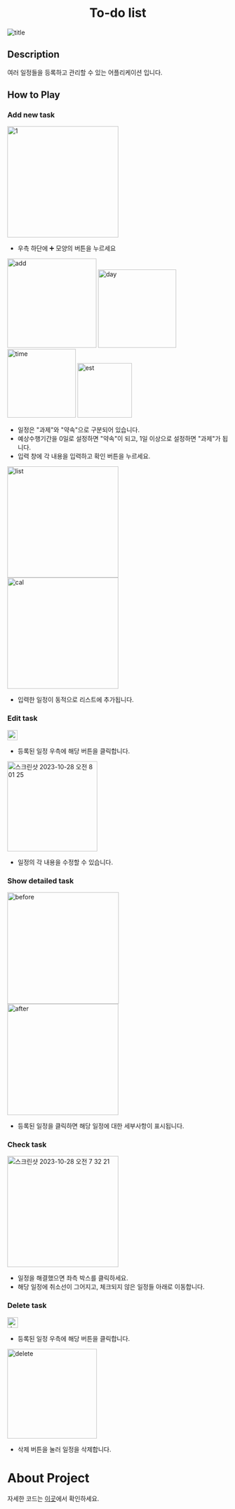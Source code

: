 <h1 align="center"><b>To-do list</b></h1>

![title](https://github.com/kkh0920/To-do-list/assets/65442366/08a5385c-56d2-4618-bca3-88c238eec3b3)

## Description

여러 일정들을 등록하고 관리할 수 있는 어플리케이션 입니다.

## How to Play

### Add new task

<img width="253" alt="1" src="https://github.com/kkh0920/To-do-list/assets/65442366/80f406ed-ac52-45ae-8d60-44d388d4bf9c">

- 우측 하단에 ➕ 모양의 버튼을 누르세요

<img width="203" alt="add" src="https://github.com/kkh0920/To-do-list/assets/65442366/5476e17a-7652-41b6-baa3-19ae364ff324">

<img width="178" alt="day" src="https://github.com/kkh0920/To-do-list/assets/65442366/5d8318c1-c160-48eb-bf3b-13001bbd813f">

<img width="156" alt="time" src="https://github.com/kkh0920/To-do-list/assets/65442366/469c9063-8211-4ac2-bff7-9e76a09063d8">

<img width="124" alt="est" src="https://github.com/kkh0920/To-do-list/assets/65442366/7eb68559-00d2-4d48-ac37-07434ab655c3">

- 일정은 "과제"와 "약속"으로 구분되어 있습니다.
- 예상수행기간을 0일로 설정하면 "약속"이 되고, 1일 이상으로 설정하면 "과제"가 됩니다.
- 입력 창에 각 내용을 입력하고 확인 버튼을 누르세요.

<img width="253" alt="list" src="https://github.com/kkh0920/To-do-list/assets/65442366/b251a4a5-08c0-4333-a9d8-0820bdd43a44">

<img width="253" alt="cal" src="https://github.com/kkh0920/To-do-list/assets/65442366/82f27e02-3d23-479e-80e7-e1da12430000">

- 입력한 일정이 동적으로 리스트에 추가됩니다.

### Edit task

<img width="23" alt="스크린샷 2023-10-28 오전 8 00 44" src="https://github.com/kkh0920/To-do-list/assets/65442366/7d894934-358c-4e30-9fd6-0951a9421a2e">

- 등록된 일정 우측에 해당 버튼을 클릭합니다.

<img width="205" alt="스크린샷 2023-10-28 오전 8 01 25" src="https://github.com/kkh0920/To-do-list/assets/65442366/9c5fbcdd-e987-4689-a25f-b72454fd8da9">

- 일정의 각 내용을 수정할 수 있습니다.

### Show detailed task

<img width="254" alt="before" src="https://github.com/kkh0920/To-do-list/assets/65442366/ffa33513-eb4f-4e8c-8347-1b504a1713f4">

<img width="253" alt="after" src="https://github.com/kkh0920/To-do-list/assets/65442366/5d4710ad-f63e-4189-a6d3-4f4a95a22717">

- 등록된 일정을 클릭하면 해당 일정에 대한 세부사항이 표시됩니다.

### Check task

<img width="253" alt="스크린샷 2023-10-28 오전 7 32 21" src="https://github.com/kkh0920/To-do-list/assets/65442366/9ee54629-72f7-40e1-a863-f6ad1f855bba">

- 일정을 해결했으면 좌측 박스를 클릭하세요.
- 해당 일정에 취소선이 그어지고, 체크되지 않은 일정들 아래로 이동합니다.

### Delete task

<img width="24" alt="delete btn" src="https://github.com/kkh0920/To-do-list/assets/65442366/a3afc508-6c9c-4ef8-a8ee-ede722c7d7ed">

- 등록된 일정 우측에 해당 버튼을 클릭합니다.

<img width="204" alt="delete" src="https://github.com/kkh0920/To-do-list/assets/65442366/d4448bb8-fb00-4567-a632-f19e26e5e04a">

- 삭제 버튼을 눌러 일정을 삭제합니다.

# About Project

자세한 코드는 [이곳](https://github.com/kkh0920/To-do-list/tree/main/app/src/main/java/com/example/calendarapplication)에서 확인하세요.


